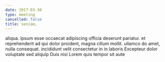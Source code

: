 ```yaml
---
date: 2017-03-30
type: meeting
cancelled: false
title: veniam,
---
```

aliqua. ipsum esse occaecat adipiscing officia deserunt pariatur. et reprehenderit ad qui dolor proident, magna cillum mollit. ullamco do amet, nulla consequat. incididunt velit consectetur in in laboris Excepteur dolor voluptate sed aliquip Duis nisi Lorem quis tempor sit aute